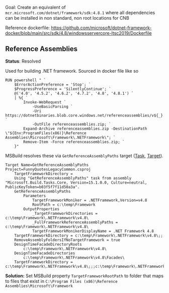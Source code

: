 Goal: Create an equivalent of `mcr.microsoft.com/dotnet/framework/sdk:4.8.1` where all dependencies can be installed in non standard, non root locations for CNB

Reference dockerfile: https://github.com/microsoft/dotnet-framework-docker/blob/main/src/sdk/4.8/windowsservercore-ltsc2019/Dockerfile

## Reference Assemblies

**Status**: Resolved

Used for building .NET framework. Sourced in docker file like so

```
RUN powershell " `
    $ErrorActionPreference = 'Stop'; `
    $ProgressPreference = 'SilentlyContinue'; `
    @('4.0', '4.5.2', '4.6.2', '4.7.2', '4.8', '4.8.1') `
    | %{ `
        Invoke-WebRequest `
            -UseBasicParsing `
            -Uri https://dotnetbinaries.blob.core.windows.net/referenceassemblies/v${_}.zip `
            -OutFile referenceassemblies.zip; `
        Expand-Archive referenceassemblies.zip -DestinationPath \"${Env:ProgramFiles(x86)}\Reference Assemblies\Microsoft\Framework\.NETFramework\"; `
        Remove-Item -Force referenceassemblies.zip; `
    }"
```

MSBuild resolves these via `GetReferenceAssemblyPaths` target ([Task](https://github.com/dotnet/msbuild/blob/main/src/Tasks/GetReferenceAssemblyPaths.cs), [Target](https://github.com/dotnet/msbuild/blob/f422d8d7dfe0a7115b11b31470215ad6b7723138/src/Tasks/Microsoft.Common.CurrentVersion.targets#L1259)). 

```
Target Name=GetReferenceAssemblyPaths Project=FunnyQuotesLegacyCommon.csproj
    TargetFrameworkDirectory = 
    Using "GetReferenceAssemblyPaths" task from assembly "Microsoft.Build.Tasks.Core, Version=15.1.0.0, Culture=neutral, PublicKeyToken=b03f5f7f11d50a3a".
    GetReferenceAssemblyPaths
        Parameters
            TargetFrameworkMoniker = .NETFramework,Version=v4.8
            RootPath = c:\temp\Framework
        OutputProperties
            _TargetFrameworkDirectories = c:\temp\Framework\.NETFramework\v4.8\
            _FullFrameworkReferenceAssemblyPaths = c:\temp\Framework\.NETFramework\v4.8\
            TargetFrameworkMonikerDisplayName = .NET Framework 4.8
    TargetFrameworkDirectory = c:\temp\Framework\.NETFramework\v4.8\;;
    RemoveAssemblyFoldersIfNoTargetFramework = true
    DesignTimeFacadeDirectoryRoots
        c:\temp\Framework\.NETFramework\v4.8\
    DesignTimeFacadeDirectories
        c:\temp\Framework\.NETFramework\v4.8\Facades\
    TargetFrameworkDirectory = c:\temp\Framework\.NETFramework\v4.8\;;;c:\temp\Framework\.NETFramework\v4.8\Facades\
```



**Solution:** Set MSBuild property `TargetFrameworkRootPath` to folder that maps to files that exist in `C:\Program Files (x86)\Reference Assemblies\Microsoft\Framework`
